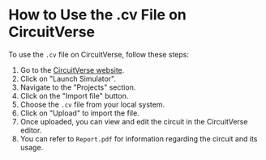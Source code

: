 # How to Use the .cv File on CircuitVerse

To use the `.cv` file on CircuitVerse, follow these steps:

1. Go to the [CircuitVerse website](https://circuitverse.org/).
2. Click on "Launch Simulator".
3. Navigate to the "Projects" section.
4. Click on the "Import file" button.
5. Choose the `.cv` file from your local system.
6. Click on "Upload" to import the file.
7. Once uploaded, you can view and edit the circuit in the CircuitVerse editor.
8. You can refer to `Report.pdf` for information regarding the circuit and its usage.
